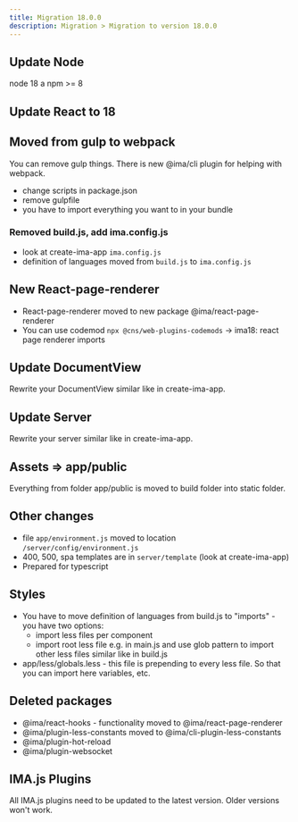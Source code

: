 ```yaml
---
title: Migration 18.0.0
description: Migration > Migration to version 18.0.0
---
```


## Update Node
node 18 a npm >= 8

## Update React to 18

## Moved from gulp to webpack
You can remove gulp things. There is new @ima/cli plugin for helping with webpack.
* change scripts in package.json
* remove gulpfile
* you have to import everything you want to in your bundle

### Removed build.js, add ima.config.js
* look at create-ima-app `ima.config.js`
* definition of languages moved from `build.js` to `ima.config.js`

## New React-page-renderer
* React-page-renderer moved to new package @ima/react-page-renderer
* You can use codemod `npx @cns/web-plugins-codemods` -> ima18: react page renderer imports

## Update DocumentView
Rewrite your DocumentView similar like in create-ima-app.

## Update Server
Rewrite your server similar like in create-ima-app.

## Assets => app/public
Everything from folder app/public is moved to build folder into static folder.

## Other changes
* file `app/environment.js` moved to location `/server/config/environment.js`
* 400, 500, spa templates are in `server/template` (look at create-ima-app)
* Prepared for typescript

## Styles
* You have to move definition of languages from build.js to "imports" - you have two options:
  * import less files per component
  * import root less file e.g. in main.js and use glob pattern to import other less files similar like in build.js 
* app/less/globals.less - this file is prepending to every less file. So that you can import here variables, etc.

## Deleted packages
* @ima/react-hooks - functionality moved to @ima/react-page-renderer
* @ima/plugin-less-constants moved to @ima/cli-plugin-less-constants
* @ima/plugin-hot-reload
* @ima/plugin-websocket

## IMA.js Plugins

All IMA.js plugins need to be updated to the latest version. Older versions won't work.
